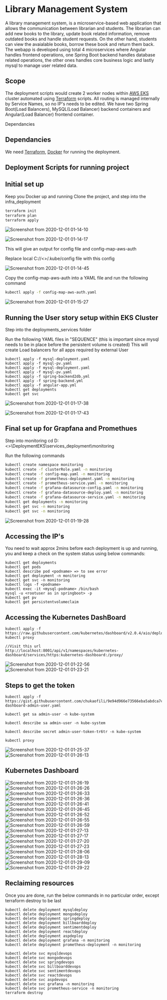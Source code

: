 # Library Management System
A library management system, is a microservice-based web application that allows the communication between librarian and students. The librarian can add new books to the library, update book related information, remove outdated books and handle student requests. On the other hand, students can view the avaialable books, borrow these book and return them back. The webapp is developed using total 4 microservices where Angular handles frontend operations, one Spring Boot backend handles database related operations, the other ones handles core business logic and lastly mysql to manage user related data.

## Scope ##
The deployment scripts would create 2 worker nodes within [AWS EKS](https://aws.amazon.com/eks/) cluster automated using [Terraform](https://www.terraform.io/docs/providers/aws/index.html) scripts. All routing is managed internally by Service Names, so no IP's needs to be edited. We have two Spring Boot(Load Balancers), MySQL(Load Balancer) backend containers and Angular(Load Balancer) frontend container.

Dependancies

## Dependancies

We need [Terraform](https://www.terraform.io/downloads.html), [Docker](https://docs.docker.com/get-docker/) for running the deployment.
## Deployment Scripts for running project ##
## Initial set up
Keep you Docker up and running
Clone the project, and step into the infra_deployment
```bash
terraform init
terraform plan
terraform apply
```

![Screenshot from 2020-12-01 01-14-10](https://user-images.githubusercontent.com/48415852/101262861-8c21e200-370f-11eb-991a-3f02422ba0a1.png)

![Screenshot from 2020-12-01 01-14-17](https://user-images.githubusercontent.com/48415852/101262865-90e69600-370f-11eb-9af5-be803458b73a.png)

This will give an output for config file and config-map-aws-auth

Replace local C://<>/.kube/config file with this config

![Screenshot from 2020-12-01 01-14-45](https://user-images.githubusercontent.com/48415852/101262913-e58a1100-370f-11eb-9229-3fb8d679700b.png)

Copy the config-map-aws-auth into a YAML file and run the following command

``` bash
kubectl apply -f config-map-aws-auth.yaml 
```
![Screenshot from 2020-12-01 01-15-27](https://user-images.githubusercontent.com/48415852/101262916-ea4ec500-370f-11eb-93d3-c20681189d04.png)

## Running the User story setup within EKS Cluster
Step into the deployments_services folder

Run the following YAML files in "SEQUENCE" (this is important since mysql needs to be in place before the persistent volume is created)
This will create Load balancers for all apps required by external User
```
kubectl apply -f mysql-deployment.yaml
kubectl apply -f mysql-pv.yaml
kubectl apply -f mysql-deployment.yaml
kubectl apply -f mysql-pv.yaml
kubectl apply -f spring-backend2db.yml
kubectl apply -f spring-backend.yml
kubectl apply -f angular-app.yml
kubectl get deployments
kubectl get svc 
```
![Screenshot from 2020-12-01 01-17-38](https://user-images.githubusercontent.com/48415852/101262920-ec188880-370f-11eb-8f90-8e9e36156893.png)

![Screenshot from 2020-12-01 01-17-43](https://user-images.githubusercontent.com/48415852/101262922-ede24c00-370f-11eb-8a8d-b70dbcdc225c.png)

## Final set up for Grapfana and Promethues
Step into monitoring
cd D:\<>\DeploymentEKS\services_deployment\monitoring

Run the following commands
```bash
kubectl create namespace monitoring
kubectl create -f clusterRole.yaml -n monitoring
kubectl create -f config-map.yaml -n monitoring
kubectl create -f prometheus-deployment.yaml -n monitoring
kubectl create -f prometheus-service.yaml -n monitoring
kubectl create -f grafana-datasource-config.yaml -n monitoring
kubectl create -f grafana-datasource-deploy.yaml -n monitoring
kubectl create -f grafana-datasource-service.yaml -n monitoring
kubectl get deployments -n monitoring
kubectl get svc -n monitoring
kubectl get svc -n monitoring
```
![Screenshot from 2020-12-01 01-19-28](https://user-images.githubusercontent.com/48415852/101262924-efac0f80-370f-11eb-96fb-853252e114a6.png)

## Accessing the IP's

You need to wait approx 2mins before each deployment is up and running, you and keep a check on the system status using below commands:
```
kubectl get deployments
kubectl get pods
kubectl describe pod <podname> => to see error
kubectl get deployment -n monitoring
kubectl get svc -n monitoring
kubectl logs -f <podname>
kubectl exec -it <mysql-podname> /bin/bash
mysql -u <rootuser as in springboot> -p
kubectl get pv
kubectl get persistentvolumeclaim 
```

## Accessing the Kubernetes DashBoard

```
kubectl apply -f https://raw.githubusercontent.com/kubernetes/dashboard/v2.0.4/aio/deploy/recommended.yaml
kubectl proxy

//Visit this url
http://localhost:8001/api/v1/namespaces/kubernetes-dashboard/services/https:kubernetes-dashboard:/proxy/

```
![Screenshot from 2020-12-01 01-22-56](https://user-images.githubusercontent.com/48415852/101262927-f33f9680-370f-11eb-85d6-3d88411f62eb.png)
![Screenshot from 2020-12-01 01-23-21](https://user-images.githubusercontent.com/48415852/101262929-f5095a00-370f-11eb-83b2-4c8ebeb962a8.png)



## Steps to get the token


```
kubectl apply -f https://gist.githubusercontent.com/chukaofili/9e94d966e73566eba5abdca7ccb067e6/raw/0f17cd37d2932fb4c3a2e7f4434d08bc64432090/k8s-dashboard-admin-user.yaml

kubectl get sa admin-user -n kube-system

kubectl describe sa admin-user -n kube-system

kubectl describe secret admin-user-token-tr6tr -n kube-system

kubectl proxy
```
![Screenshot from 2020-12-01 01-25-37](https://user-images.githubusercontent.com/48415852/101262932-f89ce100-370f-11eb-98de-94d5ca5bf379.png)
![Screenshot from 2020-12-01 01-26-13](https://user-images.githubusercontent.com/48415852/101262935-f9ce0e00-370f-11eb-9a3c-122ff2a092a1.png)


## Kubernetes Dashboard

![Screenshot from 2020-12-01 01-26-19](https://user-images.githubusercontent.com/48415852/101262937-fb97d180-370f-11eb-901d-496673fad2a1.png)
![Screenshot from 2020-12-01 01-26-26](https://user-images.githubusercontent.com/48415852/101262939-fd619500-370f-11eb-9dad-5fe11fb94f58.png)
![Screenshot from 2020-12-01 01-26-33](https://user-images.githubusercontent.com/48415852/101262941-ffc3ef00-370f-11eb-910e-22304e387684.png)
![Screenshot from 2020-12-01 01-26-36](https://user-images.githubusercontent.com/48415852/101262943-00f51c00-3710-11eb-90af-890a9ba61d73.png)
![Screenshot from 2020-12-01 01-26-41](https://user-images.githubusercontent.com/48415852/101262944-02bedf80-3710-11eb-9be7-38aed36a9e3c.png)
![Screenshot from 2020-12-01 01-26-45](https://user-images.githubusercontent.com/48415852/101262948-05213980-3710-11eb-98b1-3b56783bab26.png)
![Screenshot from 2020-12-01 01-26-52](https://user-images.githubusercontent.com/48415852/101262954-06526680-3710-11eb-9fcc-36fdcadb444c.png)
![Screenshot from 2020-12-01 01-26-55](https://user-images.githubusercontent.com/48415852/101262958-07839380-3710-11eb-9f34-8c83e3a1a600.png)
![Screenshot from 2020-12-01 01-26-59](https://user-images.githubusercontent.com/48415852/101262962-094d5700-3710-11eb-9819-09165ee13017.png)
![Screenshot from 2020-12-01 01-27-13](https://user-images.githubusercontent.com/48415852/101262963-0bafb100-3710-11eb-8c79-a8dedd117212.png)
![Screenshot from 2020-12-01 01-27-17](https://user-images.githubusercontent.com/48415852/101262967-0ce0de00-3710-11eb-8e44-a4fca3bf2c2e.png)
![Screenshot from 2020-12-01 01-27-20](https://user-images.githubusercontent.com/48415852/101262969-0eaaa180-3710-11eb-9cfd-a4197281db86.png)
![Screenshot from 2020-12-01 01-27-23](https://user-images.githubusercontent.com/48415852/101262970-0fdbce80-3710-11eb-9f44-c0ca3043a542.png)
![Screenshot from 2020-12-01 01-28-06](https://user-images.githubusercontent.com/48415852/101262973-12d6bf00-3710-11eb-89bd-fc797b649f49.png)
![Screenshot from 2020-12-01 01-28-13](https://user-images.githubusercontent.com/48415852/101262975-14a08280-3710-11eb-8d50-a3e752daf0e1.png)
![Screenshot from 2020-12-01 01-29-09](https://user-images.githubusercontent.com/48415852/101262978-15d1af80-3710-11eb-9f06-41768c0c3a0b.png)
![Screenshot from 2020-12-01 01-29-22](https://user-images.githubusercontent.com/48415852/101262981-179b7300-3710-11eb-96be-43cf01301e97.png)


## Reclaiming resources
Once you are done, run the below commands in no particular order, except terraform destroy to be last
```
kubectl delete deployment mysqldeploy
kubectl delete deployment mongodeploy
kubectl delete deployment springdeploy
kubectl delete deployment billboarddeploy
kubectl delete deployment sentimentdeploy
kubectl delete deployment reactdeploy
kubectl delete deployment aspdeploy
kubectl delete deployment grafana -n monitoring
kubectl delete deployment prometheus-deployment -n monitoring

kubectl delete svc mysqldevops
kubectl delete svc mongodevops
kubectl delete svc springdevops
kubectl delete svc billboarddevops
kubectl delete svc sentimentdevops
kubectl delete svc reactdevops
kubectl delete svc aspdevops
kubectl delete svc grafana -n monitoring
kubectl delete svc prometheus-service -n monitoring
terraform destroy
```



